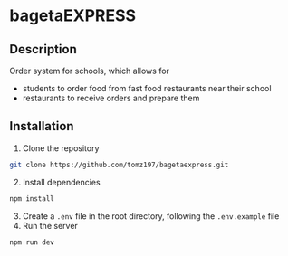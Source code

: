 # bagetaEXPRESS

## Description

Order system for schools, which allows for
 - students to order food from fast food restaurants near their school
 - restaurants to receive orders and prepare them

## Installation

1. Clone the repository
```bash
git clone https://github.com/tomz197/bagetaexpress.git
```
2. Install dependencies
```bash
npm install
```
3. Create a `.env` file in the root directory, following the `.env.example` file
4. Run the server
```bash
npm run dev
```
